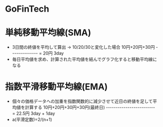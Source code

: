 # GoFinTech

# 単純移動平均線(SMA)
* 3日間の終値を平均して算出 -> 10/20/30と変化した場合
10円+20円+30円
-------------- =  20円
   3day
* 毎日平均値を求め、計算された平均値を結んでグラフ化すると移動平均線になる

# 指数平滑移動平均線(EMA)
* 個々の価格データへの加重を指数関数的に減少させて近日の終値を足して平均値を計算する
10円+20円+30円+30円(最終日)
------------------------- =  22.5円
   3day + 1day
* a(平滑定数)=2/(n+1)